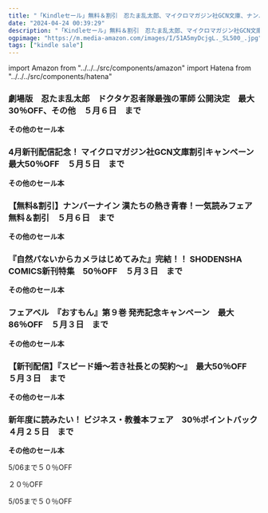 ```yaml
---
title: "「Kindleセール」無料＆割引　忍たま乱太郎、マイクロマガジン社GCN文庫、ナンバーナイン、SHODENSHA COMICS、フェアベル、文藝春秋"
date: "2024-04-24 00:39:29"
description: "「Kindleセール」無料＆割引　忍たま乱太郎、マイクロマガジン社GCN文庫、ナンバーナイン、SHODENSHA COMICS、フェアベル、文藝春秋"
ogpimage: "https://m.media-amazon.com/images/I/51A5myDcjgL._SL500_.jpg"
tags: ["kindle sale"]
---
```

import Amazon from "../../../src/components/amazon"
import Hatena from "../../../src/components/hatena"






### 劇場版　忍たま乱太郎　ドクタケ忍者隊最強の軍師 公開決定　最大30％OFF、その他　５月６日　まで


<Amazon asin="B00C18QGLG" />



<Amazon asin="B081Q85NQ4" />


**その他のセール本**

<Hatena src="https://kyukyunyorituryo.github.io/kindle_sale/20240506s40629/" title=""/>

### 4月新刊配信記念！ マイクロマガジン社GCN文庫割引キャンペーン　最大50％OFF　５月５日　まで


<Amazon asin="B0CPY2Z68L" />



<Amazon asin="B0CN8GXZY3" />



<Amazon asin="B0CKL34TP5" />


**その他のセール本**

<Hatena src="https://kyukyunyorituryo.github.io/kindle_sale/20240505s40568/" title=""/>

### 【無料&割引】ナンバーナイン 漢たちの熱き青春！一気読みフェア　無料＆割引　５月６日　まで


<Amazon asin="B0BB2MP87M" />



<Amazon asin="B09NL142Z6" />



<Amazon asin="B09HXMH2L9" />


**その他のセール本**

<Hatena src="https://kyukyunyorituryo.github.io/kindle_sale/20240506s40546/" title=""/>

### 『自然パないからカメラはじめてみた』完結！！ SHODENSHA COMICS新刊特集　50％OFF　５月３日　まで

<Amazon asin="B0CPSQBPC4" />


<Amazon asin="B0CBBN857W" />


**その他のセール本**

<Hatena src="https://kyukyunyorituryo.github.io/kindle_sale/20240503s40584/" title=""/>

### フェアベル　『おすもん』第９巻 発売記念キャンペーン　最大86％OFF　５月３日　まで

<Amazon asin="B09Q8B8H6K" />


<Amazon asin="B09N8SGN17" />


<Amazon asin="B08H4VFV2X" />


**その他のセール本**

<Hatena src="https://kyukyunyorituryo.github.io/kindle_sale/20240503s40520/" title=""/>

### 【新刊配信】『スピード婚～若き社長との契約～』　最大50％OFF　５月３日　まで

<Amazon asin="B0CZRDH52Y" />


<Amazon asin="B0BKFDY8M3" />


<Amazon asin="B0B5KKF4CQ" />


**その他のセール本**

<Hatena src="https://kyukyunyorituryo.github.io/kindle_sale/20240503s40535/" title=""/>

### 新年度に読みたい！ ビジネス・教養本フェア　30％ポイントバック　４月２５日　まで

<Amazon asin="B0CQ22FNRB" />


<Amazon asin="B0CL6GZ75Q" />


<Amazon asin="B0CKSZV5DQ" />


**その他のセール本**

<Hatena src="https://kyukyunyorituryo.github.io/kindle_sale/20240425s40267/" title=""/>

5/06まで５０％OFF

<Amazon asin="B0CJ597M9G" />

<Amazon asin="B0BSGFZJ1Z" />

<Amazon asin="B0B1ZP1QNX" />

２０％OFF
<Amazon asin="B07V8S1YDT" />

5/05まで５０％OFF

<Amazon asin="B0BP9VNQCP" />

